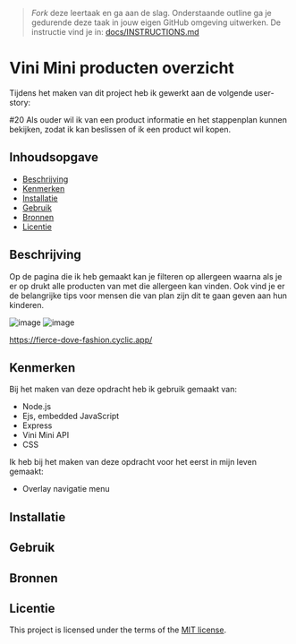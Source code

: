 > _Fork_ deze leertaak en ga aan de slag. Onderstaande outline ga je gedurende deze taak in jouw eigen GitHub omgeving uitwerken. De instructie vind je in: [docs/INSTRUCTIONS.md](docs/INSTRUCTIONS.md)

# Vini Mini producten overzicht
<!-- Geef je project een titel en schrijf in één zin wat het is -->
Tijdens het maken van dit project heb ik gewerkt aan de volgende user-story:

#20 Als ouder wil ik van een product informatie en het stappenplan kunnen bekijken, zodat ik kan beslissen of ik een product wil kopen.

## Inhoudsopgave

  * [Beschrijving](#beschrijving)
  * [Kenmerken](#kenmerken)
  * [Installatie](#installatie)
  * [Gebruik](#gebruik)
  * [Bronnen](#bronnen)
  * [Licentie](#licentie)

## Beschrijving
<!-- In de Beschrijving staat hoe je project er uit ziet, hoe het werkt en wat je er mee kan. -->

Op de pagina die ik heb gemaakt kan je filteren op allergeen waarna als je er op drukt alle producten van met die allergeen kan vinden. Ook vind je er de belangrijke tips voor mensen die van plan zijn dit te gaan geven aan hun kinderen.

<!-- Voeg een mooie poster visual toe 📸 -->
![image](https://user-images.githubusercontent.com/101579892/225694011-96ccf8c9-1521-44f6-bb84-d413ec36b3f5.png)
![image](https://user-images.githubusercontent.com/101579892/225694143-597a91df-c752-4fb4-be1e-4d452ce141ec.png)


<!-- Voeg een link toe naar Github Pages 🌐-->
https://fierce-dove-fashion.cyclic.app/

## Kenmerken
<!-- Bij Kenmerken staat welke technieken zijn gebruikt en hoe. Wat is de HTML structuur? Wat zijn de belangrijkste dingen in CSS? Wat is er met Javascript gedaan en hoe? Misschien heb je een framwork of library gebruikt? -->

Bij het maken van deze opdracht heb ik gebruik gemaakt van:

* Node.js
* Ejs, embedded JavaScript
* Express
* Vini Mini API
* CSS

Ik heb bij het maken van deze opdracht voor het eerst in mijn leven gemaakt:
* Overlay navigatie menu

## Installatie

## Gebruik

## Bronnen

## Licentie

This project is licensed under the terms of the [MIT license](./LICENSE).

